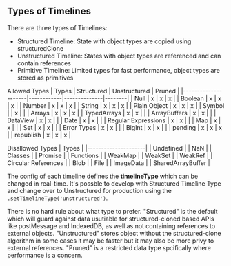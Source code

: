 
## Types of Timelines 
There are three types of Timelines: 
- Structured Timeline: State with object types are copied using structuredClone 
- Unstructured Timeline: States with object types are referenced and can contain references
- Primitive Timeline: Limited types for fast performance, object types are stored as primitives

Allowed Types
| Types               | Structured | Unstructured | Pruned |
|---------------------|------------|--------------|--------|
| Null                | x          | x            | x      |
| Boolean             | x          | x            | x      |
| Number              | x          | x            | x      |
| String              | x          | x            | x      |
| Plain Object        | x          | x            | x      |
| Symbol              |            | x            |        |
| Arrays              | x          | x            | x      |
| TypedArrays         | x          | x            |        |
| ArrayBuffers        | x          | x            |        |
| DataView            | x          | x            |        |
| Date                | x          | x            |        |
| Regular Expressions | x          | x            |        |
| Map                 | x          | x            |        |
| Set                 | x          | x            |        |
| Error Types         | x          | x            |        |
| BigInt              | x          | x            |        |
| pending             | x          | x            | x      |
| republish           | x          | x            | x      |

Disallowed Types
| Types               | 
|---------------------|
| Undefined           |
| NaN                 |
| Classes             |
| Promise             |
| Functions           |
| WeakMap             |
| WeakSet             |
| WeakRef             |
| Circular References |
| Blob                |
| File                |
| ImageData           | 
| SharedArrayBuffer   |


The config of each timeline defines the **timelineType** which can be changed in real-time. 
It's possble to develop with Structured Timeline Type and change over to Unstructured for production
using the `.setTimelineType('unstructured')`.

There is no hard rule about what type to prefer. "Structured" is the default which will guard against
data usutiable for structured-cloned based APIs like postMessage and IndexedDB, as well as not containing references to external objects. "Unstructured" stores object without the structured-clone algorithm in some cases it may be faster 
but it may also be more privy to external references. "Pruned" is a restricted data type spcifically where performance is a concern.  
 
